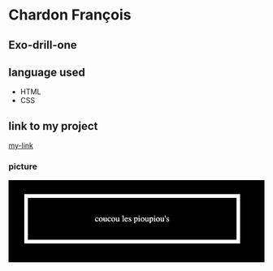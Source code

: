 # Chardon François
## Exo-drill-one
## language used

- HTML
- CSS

## link to my project

[my-link](https://chardonfrancois.github.io/exo-drill-weap/)

### picture

![my-pic](/photo/drill.png)
